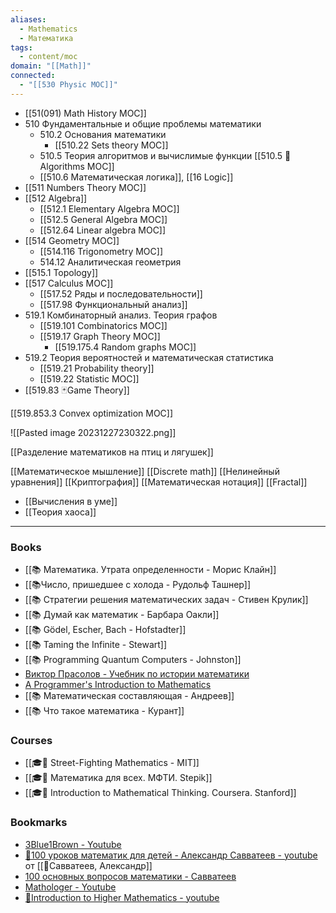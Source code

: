 ```yaml
---
aliases:
  - Mathematics
  - Математика
tags:
  - content/moc
domain: "[[Math]]"
connected:
  - "[[530 Physic MOC]]"
---
```

- [[51(091) Math History MOC]] 
- 510 Фундаментальные и общие проблемы математики
    - 510.2 Основания математики
        - [[510.22 Sets theory MOC]]
    - 510.5 Теория алгоритмов и вычислимые функции [[510.5 🐜Algorithms MOC]]
    - [[510.6 Математическая логика]], [[16 Logic]]
- [[511 Numbers Theory MOC]] 
- [[512 Algebra]]
    - [[512.1 Elementary Algebra MOC]]
    - [[512.5 General Algebra MOC]]
    - [[512.64  Linear algebra MOC]]
- [[514 Geometry MOC]]
    - [[514.116 Trigonometry MOC]]
    - 514.12 Аналитическая геометрия
- [[515.1 Topology]]
- [[517 Сalculus MOC]] 
    - [[517.52 Ряды и последовательности]]
    - [[517.98 Функциональный анализ]]
- 519.1 Комбинаторный анализ. Теория графов
    - [[519.101 Combinatorics MOC]]
    - [[519.17 Graph Theory MOC]]
        - [[519.175.4 Random graphs MOC]]
- 519.2 Теория вероятностей и математическая статистика
    - [[519.21  Probability theory]]
    - [[519.22 Statistic MOC]]
- [[519.83 🃏Game Theory]]

[[519.853.3 Convex optimization MOC]]

![[Pasted image 20231227230322.png]]


[[Разделение математиков на птиц и лягушек]]


[[Математическое мышление]]
[[Discrete math]]
[[Нелинейный уравнения]]
[[Криптография]]
[[Математическая нотация]]
[[Fractal]]
- [[Вычисления в уме]]
- [[Теория хаоса]]

---
### Books
- [[📚 Математика. Утрата определенности - Морис Клайн]]
- [[📚Число, пришедшее с холода - Рудольф Ташнер]]
- [[📚 Стратегии решения математических задач - Стивен Крулик]]
- [[📚 Думай как математик - Барбара Оакли]]
- [[📚 Gödel, Escher, Bach - Hofstadter]]
- [[📚 Taming the Infinite - Stewart]]
- [[📚 Programming Quantum Computers - Johnston]]
- [Виктор Прасолов - Учебник по истории математики](http://vvprasolov.livejournal.com/67259.html)
- [A Programmer's Introduction to Mathematics](https://pimbook.org/)
- [[📚 Математическая составляющая - Андреев]]
- [[📚 Что такое математика - Курант]]


### Courses
- [[🎓🍂 Street-Fighting Mathematics - MIT]]
- [[🎓🌳 Математика для всех. МФТИ. Stepik]]
- [[🎓🍂 Introduction to Mathematical Thinking. Coursera. Stanford]]

### Bookmarks
- [3Blue1Brown - Youtube](https://www.youtube.com/channel/UCYO_jab_esuFRV4b17AJtAw/playlists)
- [🎥100 уроков математик для детей - Александр Савватеев - youtube](https://childrenscience.ru/courses/sav/) от [[👤Савватеев, Александр]]
- [100 основных вопросов математики - Савватеев](https://www.youtube.com/playlist?list=PL8n_ZHoHDPESLDJN2NJivDYLNGtpJEBoy)
- [Mathologer - Youtube](https://www.youtube.com/channel/UC1_uAIS3r8Vu6JjXWvastJg/playlists)
- [🎥Introduction to Higher Mathematics - youtube](https://www.youtube.com/playlist?list=PLZzHxk_TPOStgPtqRZ6KzmkUQBQ8TSWVX)







